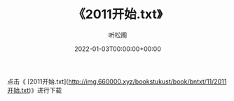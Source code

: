 ﻿---
title:  《2011开始.txt》
date:   2022-01-03T00:00:00+00:00
author: 听松阁
layout: post
permalink: /2011开始/
categories: 小说
tags: [小说]
---

点击《 [2011开始.txt](<a href="http://img.660000.xyz/bookstukust/book/bntxt/11/2011" target=_blank>http://img.660000.xyz/bookstukust/book/bntxt/11/2011开始.txt)》进行下载